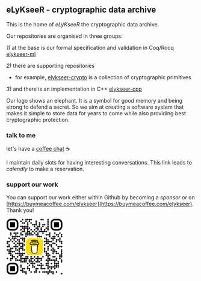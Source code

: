 ## eLyKseeR - cryptographic data archive

This is the home of _eLyKseeR_ the cryptographic data archive.

Our repositories are organised in three groups:

*1)* at the base is our formal specification and validation in Coq/Rocq [elykseer-ml](https://github.com/eLyKseeR/elykseer-ml)

*2)* there are supporting repositories
  - for example, [elykseer-crypto](https://github.com/eLyKseeR/elykseer-crypto) is a collection of cryptographic primitives

*3)* and there is an implementation in C++ [elykseer-cpp](https://github.com/eLyKseeR/elykseer-cpp)

Our logo shows an elephant. It is a symbol for good memory and being strong to defend a secret.
So we aim at creating a software system that makes it simple to store data for years to come while also providing best cryptographic protection.

### talk to me

let's have a [coffee chat](https://calendly.com/avd-oiog/coffee-chat)  ☕ 

I maintain daily slots for having interesting conversations. This link leads to _calendly_ to make a reservation.

### support our work

You can support our work either within Github by becoming a _sponsor_ or on [https://buymeacoffee.com/elykseer](https://buymeacoffee.com/elykseer). Thank you!

![buy-me-a-coffee](bmc_qr-150.png)
